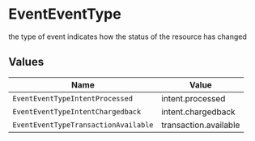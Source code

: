 # EventEventType

the type of event indicates how the status of the resource has changed


## Values

| Name                                 | Value                                |
| ------------------------------------ | ------------------------------------ |
| `EventEventTypeIntentProcessed`      | intent.processed                     |
| `EventEventTypeIntentChargedback`    | intent.chargedback                   |
| `EventEventTypeTransactionAvailable` | transaction.available                |